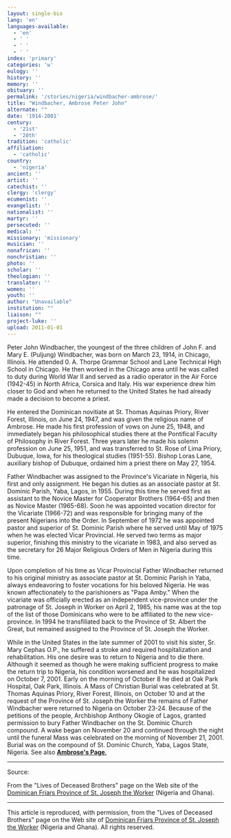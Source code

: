 ```yaml
---
layout: single-bio
lang: 'en'
languages-available:
  - 'en'
  - ' '
  - ' '
  - ' '
index: 'primary'
categories: 'w'
eulogy: ''
history: ''
memory: ''
obituary: ''
permalink: '/stories/nigeria/windbacher-ambrose/'
title: "Windbacher, Ambrose Peter John"
alternate: ""
date: '1914-2001'
century:
  - '21st'
  - '20th'
tradition: 'catholic'
affiliation:
  - 'catholic'
country:
  - 'nigeria'
ancient: ''
artist: ''
catechist: ''
clergy: 'clergy'
ecumenist: ''
evangelist: ''
nationalist: ''
martyr: ''
persecuted: ''
medical: ''
missionary: 'missionary'
musician: ''
nonafrican: ''
nonchristian: ''
photo: ''
scholar: ''
theologian: ''
translator: ''
women: ''
youth: ''
author: "Unavailable"
institution: ""
liaison: ""
project-luke: ''
upload: 2011-01-01
---
```




Peter John
Windbacher, the youngest of the three children of John F. and Mary E.
(Puljung) Windbacher, was born on March 23, 1914, in Chicago, Illinois. He
attended 0. A. Thorpe Grammar School and Lane Technical High School in
Chicago. He then worked in the Chicago area until he was called to duty during
World War II and served as a radio operator in the Air Force (1942-45) in
North Africa, Corsica and Italy. His war experience drew him closer to God and
when he returned to the United States he had already made a decision to become
a priest.

He entered the Dominican novitiate at St. Thomas Aquinas Priory, River
Forest, Illinois, on June 24, 1947, and was given the religious name of
Ambrose. He made his first profession of vows on June 25, 1948, and
immediately began his philosophical studies there at the Pontifical Faculty of
Philosophy in River Forest. Three years later he made his solemn profession on
June 25, 1951, and was transferred to St. Rose of Lima Priory, Dubuque, Iowa,
for his theological studies (1951-55). Bishop Loras Lane, auxiliary bishop of
Dubuque, ordained him a priest there on May 27, 1954.

Father Windbacher was assigned to the Province's Vicariate in Nigeria, his
first and only assignment. He began his duties as an associate pastor at St.
Dominic Parish, Yaba, Lagos, in 1955. During this time he served first as
assistant to the Novice Master for Cooperator Brothers (1964-65) and then as
Novice Master (1965-68). Soon he was appointed vocation director for the
Vicariate (1966-72) and was responsible for bringing many of the present
Nigerians into the Order. In September of 1972 he was appointed pastor and
superior of St. Dominic Parish where he served until May of 1975 when he was
elected Vicar Provincial. He served two terms as major superior, finishing
this ministry to the vicariate in 1983, and also served as the secretary for
26 Major Religious Orders of Men in Nigeria during this time.

Upon completion of his time as Vicar Provincial Father Windbacher returned
to his original ministry as associate pastor at St. Dominic Parish in Yaba,
always endeavoring to foster vocations for his beloved Nigeria. He was known
affectionately to the parishioners as "Papa Amby." When the vicariate was
officially erected as an independent vice-province under the patronage of St.
Joseph in Worker on April 2, 1985, his name was at the top of the list of
those Dominicans who were to be affiliated to the new vice-province. In 1994
he transfiliated back to the Province of St. Albert the Great, but remained
assigned to the Province of St. Joseph the Worker.

While in the United States in the late summer of 2001 to visit his sister,
Sr. Mary Cephas O.P., he suffered a stroke and required hospitalization and
rehabilitation. His one desire was to return to Nigeria and to die there.
Although it seemed as though he were making sufficient progress to make the
return trip to Nigeria, his condition worsened and he was hospitalized on
October 7, 2001. Early on the morning of October 8 he died at Oak Park
Hospital, Oak Park, Illinois. A Mass of Christian Burial was celebrated at St.
Thomas Aquinas Priory, River Forest, Illinois, on October 10 and at the
request of the Province of St. Joseph the Worker the remains of Father
Windbacher were returned to Nigeria on October 23-24. Because of the petitions
of the people, Archbishop Anthony Okogie of Lagos, granted permission to bury
Father Windbacher on the St. Dominic Church compound. A wake began on November
20 and continued through the night until the funeral Mass was celebrated on
the morning of November 21, 2001. Burial was on the compound of St. Dominic
Church, Yaba, Lagos State, Nigeria. See also [**Ambrose's Page**.](http://www.domcentral.org/inmemoriam/windb/default.htm)



---

Source:

From the "Lives of Deceased Brothers" page on the Web site of the [Dominican Friars Province of St. Joseph the Worker](http://www.domcentral.org) (Nigeria and Ghana).

---

This article is reproduced, with permission, from the "Lives of Deceased Brothers" page on the Web site of [Dominican Friars Province of St. Joseph the Worker](http://www.domcentral.org) (Nigeria and Ghana).  All rights reserved.

